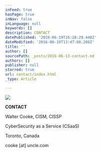 ```yaml
---
inFeed: true
hasPage: true
inNav: false
inLanguage: null
keywords: []
description: CONTACT
datePublished: '2016-06-19T16:28:29.448Z'
dateModified: '2016-06-19T13:47:08.206Z'
title: ''
author: []
sourcePath: _posts/2016-06-13-contact.md
authors: []
publisher: null
starred: true
url: contact/index.html
_type: Article

---
```

![](https://the-grid-user-content.s3-us-west-2.amazonaws.com/6eacda91-f163-49b3-977a-d99c1eb8184e.png)

**CONTACT**

Walter Cooke, CISM, CISSP

CyberSecurity as a Service (CSaaS)

Toronto, Canada

cooke \[at\] uncle.com
